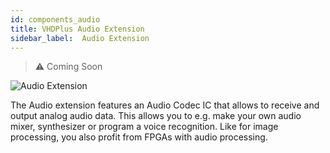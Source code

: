 ```yaml
---
id: components_audio
title: VHDPlus Audio Extension
sidebar_label:  Audio Extension
---
```


> :warning: Coming Soon

![Audio Extension](/img/extensions/CRUVILS.webp)

The Audio extension features an Audio Codec IC that allows to receive and output analog audio data. This allows you to e.g. make your own audio mixer, synthesizer or program a voice recognition. Like for image processing, you also profit from FPGAs with audio processing.
